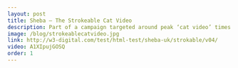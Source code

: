 ```yaml
---
layout: post
title: Sheba – The Strokeable Cat Video
description: Part of a campaign targeted around peak ‘cat video’ times.
image: /blog/strokeablecatvideo.jpg
link: http://w3-digital.com/test/html-test/sheba-uk/strokable/v04/
video: A1XIpujGOSQ
order: 1
---
```

